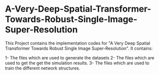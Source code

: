 # A-Very-Deep-Spatial-Transformer-Towards-Robust-Single-Image-Super-Resolution
This Project contains the implementation codes for "A Very Deep Spatial Transformer Towards Robust Single Image Super-Resolution". It contains:



1- The files which are used to generate the datasets 
2- The files which are used to get the get the simulation results. 
3- The files which are used to train the different network structures.
